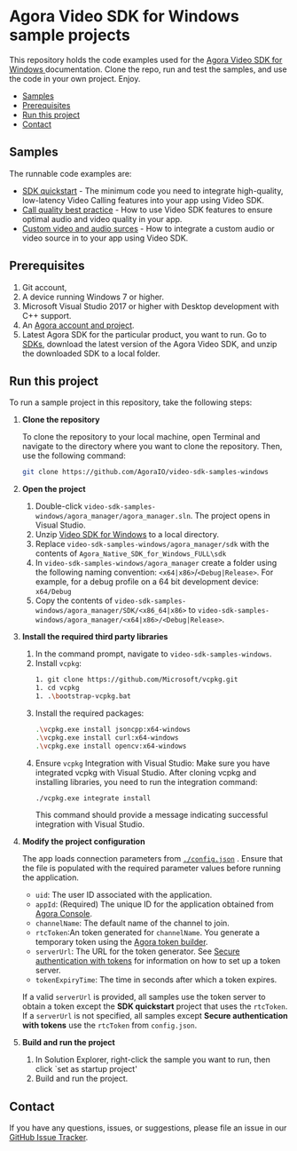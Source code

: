 # Agora Video SDK for Windows sample projects

This repository holds the code examples used for the [Agora Video SDK for Windows ](https://docs.agora.io/en/video-calling/get-started/get-started-sdk?platform=windows) documentation. Clone the repo, run and test the samples, and use the code in your own project. Enjoy.

- [Samples](#samples)
- [Prerequisites](#prerequisites)
- [Run this project](#run-this-project)
- [Contact](#contact)

## Samples

The runnable code examples are:

- [SDK quickstart](./get_started/) - The minimum code you need to integrate high-quality, low-latency Video Calling features into your app using Video SDK.
- [Call quality best practice](./call_quality/) - How to use Video SDK features to ensure optimal audio and video quality in your app. 
- [Custom video and audio surces](./custom_audio_and_video/) - How to integrate a custom audio or video source in to your app using Video SDK.

## Prerequisites
1. Git account,
1. A device running Windows 7 or higher.
1. Microsoft Visual Studio 2017 or higher with Desktop development with C++ support.
1. An [Agora account and project](https://console.agora.io/projects).
1. Latest Agora SDK for the particular product, you want to run.  Go to [SDKs](https://docs.agora.io/en/sdks?platform=windows), download the latest version of the Agora Video SDK, and unzip the downloaded SDK to a local folder.  

## Run this project

To run a sample project in this repository, take the following steps:

1. **Clone the repository**

   To clone the repository to your local machine, open Terminal and navigate to the directory where you want to clone the repository. Then, use the following command:

    ```bash
    git clone https://github.com/AgoraIO/video-sdk-samples-windows
    ```

1. **Open the project**
   1. Double-click `video-sdk-samples-windows/agora_manager/agora_manager.sln`. The project opens in Visual Studio.
   1. Unzip [Video SDK for Windows](https://docs.agora.io/en/sdks?platform=windows) to a local directory.  
   1. Replace `video-sdk-samples-windows/agora_manager/sdk` with the contents of 
      `Agora_Native_SDK_for_Windows_FULL\sdk`
   1. In `video-sdk-samples-windows/agora_manager` create a folder using the following naming convention: `<x64|x86>`/`<Debug|Release>`. For example, for a debug profile on a 64 bit development device: `x64/Debug` 
   1. Copy the contents of `video-sdk-samples-windows/agora_manager/SDK/<x86_64|x86>` to `video-sdk-samples-windows/agora_manager/<x64|x86>/<Debug|Release>`.
   
1. **Install the required third party libraries**

   1. In the command prompt, navigate to `video-sdk-samples-windows`. 
   1. Install `vcpkg`: 
      ```bash
      1. git clone https://github.com/Microsoft/vcpkg.git
      1. cd vcpkg
      1. .\bootstrap-vcpkg.bat
      ```  
   1. Install the required packages:
      ```bash
      .\vcpkg.exe install jsoncpp:x64-windows
      .\vcpkg.exe install curl:x64-windows
      .\vcpkg.exe install opencv:x64-windows
      ```
   1. Ensure `vcpkg` Integration with Visual Studio:
	  Make sure you have integrated vcpkg with Visual Studio. After cloning vcpkg and installing libraries, you need to run the integration command:
	  ```bash
	  ./vcpkg.exe integrate install
	  ```
	  This command should provide a message indicating successful integration with Visual Studio.

1. **Modify the project configuration**

   The app loads connection parameters from [`./config.json`](./config.json)
   . Ensure that the file is populated with the required parameter values before running the application.

    - `uid`: The user ID associated with the application.
    - `appId`: (Required) The unique ID for the application obtained from [Agora Console](https://console.agora.io). 
    - `channelName`: The default name of the channel to join.
    - `rtcToken`:An token generated for `channelName`. You generate a temporary token using the [Agora token builder](https://agora-token-generator-demo.vercel.app/).
    - `serverUrl`: The URL for the token generator. See [Secure authentication with tokens](authentication-workflow) for information on how to set up a token server.
    - `tokenExpiryTime`: The time in seconds after which a token expires.

    If a valid `serverUrl` is provided, all samples use the token server to obtain a token except the **SDK quickstart** project that uses the `rtcToken`. If a `serverUrl` is not specified, all samples except **Secure authentication with tokens** use the `rtcToken` from `config.json`.

1. **Build and run the project**

   1. In Solution Explorer, right-click the sample you want to run, then click `set as startup project'
   1. Build and run the project. 

## Contact

If you have any questions, issues, or suggestions, please file an issue in our [GitHub Issue Tracker](https://github.com/AgoraIO/video-sdk-samples-windows/issues).
